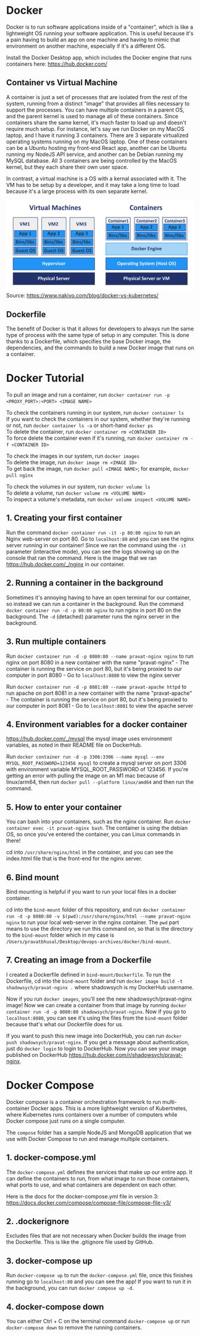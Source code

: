 # Docker
Docker is to run software applications inside of a "container", which is like a lightweight OS running your software application. This is useful because it's a pain having
to build an app on one machine and having to mimic that environment on another machine, especially if it's a different OS.

Install the Docker Desktop app, which includes the Docker engine that runs containers here: https://hub.docker.com/

## Container vs Virtual Machine
A container is just a set of processes that are isolated from the rest of the system, running from a distinct "image" that provides all files necessary to support the processes. You can have multiple containers in a parent OS, and the parent kernel is used to manage all of these containers. Since containers share the same kernel, it's much faster to load up and doesn't require much setup. For instance, let's say we run Docker on my MacOS laptop, and I have it running 3 containers. There are 3 separate virtualized operating systems running on my MacOS laptop. One of these containers can be a Ubuntu hosting my front-end React app, another can be Ubuntu running my NodeJS API service, and another can be Debian running my MySQL database. All 3 containers are being controlled by the MacOS kernel, but they each share their own user space.

In contrast, a virtual machine is a OS with a kernal associated with it. The VM has to be setup by a developer, and it may take a long time to load because it's a large process with its own separate kernel.

![Container vs Virtual Machine](images/Docker-containers-are-not-lightweight-virtual-machines.png)
Source: https://www.nakivo.com/blog/docker-vs-kubernetes/

## Dockerfile
The benefit of Docker is that it allows for developers to always run the same type of process with the same type of setup in any computer. This is done thanks to a Dockerfile, which specifies the base Docker image, the dependencies, and the commands to build a new Docker image that runs on a container.

# Docker Tutorial
To pull an image and run a container, run `docker container run -p <PROXY_PORT>:<PORT> <IMAGE NAME>`

To check the containers running in our system, run `docker container ls`  
If you want to check the containers in our system, whether they're running or not, run `docker container ls -a`  or short-hand `docker ps`  
To delete the container, run `docker container rm <CONTAINER ID>`  
To force delete the container even if it's running, run `docker container rm -f <CONTAINER ID>`

To check the images in our system, run `docker images`  
To delete the image, run `docker image rm <IMAGE ID>`  
To get back the image, run `docker pull <IMAGE NAME>`; for example, `docker pull nginx`

To check the volumes in our system, run `docker volume ls`  
To delete a volume, run `docker volume rm <VOLUME NAME>`  
To inspect a volume's metadata, run `docker volume inspect <VOLUME NAME>`

## 1. Creating your first container
Run the command `docker container run -it -p 80:80 nginx` to run an Nginx web-server on port 80. Go to `localhost:80` and you can see the nginx server running in our container! Since we ran the command using the `-it` parameter (interactive mode), you can see the logs showing up on the console that ran the command. Here is the image that we ran https://hub.docker.com/_/nginx in our container.

## 2. Running a container in the background
Sometimes it's annoying having to have an open terminal for our container, so instead we can run a container in the background. Run the command `docker container run -d -p 80:80 nginx` to run nginx in port 80 on the background. The `-d` (detached) parameter runs the nginx server in the background.

## 3. Run multiple containers
Run `docker container run -d -p 8080:80 --name pravat-nginx nginx` to run nginx on port 8080 in a new container with the name "pravat-nginx"
    - The container is running the service on port 80, but it's being proxied to our computer in port 8080
    - Go to `localhost:8080` to view the nginx server

Run `docker container run -d -p 8081:80 --name pravat-apache httpd` to run apache on port 8081 in a new container with the name "pravat-apache"
    - The container is running the service on port 80, but it's being proxied to our computer in port 8081
    - Go to `localhost:8081` to view the apache server

## 4. Environment variables for a docker container
https://hub.docker.com/_/mysql the mysql image uses environment variables, as noted in their README file on DockerHub.

Run `docker container run -d -p 3306:3306 --name mysql --env MYSQL_ROOT_PASSWORD=123456 mysql` to create a mysql server on port 3306 with environment variable MYSQL_ROOT_PASSWORD of 123456. If you're getting an error with pulling the image on an M1 mac because of linux/arm64, then run `docker pull --platform linux/amd64` and then run the command.

## 5. How to enter your container
You can bash into your containers, such as the nginx container. Run `docker container exec -it pravat-nginx bash`. The container is using the debian OS, so once you've entered the container, you can Linux commands in there!

cd into `/usr/share/nginx/html` in the container, and you can see the index.html file that is the front-end for the nginx server.

## 6. Bind mount
Bind mounting is helpful if you want to run your local files in a docker container.

cd into the `bind-mount` folder of this repository, and run `docker container run -d -p 8080:80 -v $(pwd):/usr/share/nginx/html --name pravat-nginx nginx` to run your local web-server in the nginx container. The `pwd` part means to use the directory we run this command on, so that is the directory to the `bind-mount` folder which in my case is `/Users/pravatbhusal/Desktop/devops-archives/docker/bind-mount`.

## 7. Creating an image from a Dockerfile
I created a Dockerfile defined in `bind-mount/Dockerfile`. To run the Dockerfile, cd into the `bind-mount` folder and run `docker image build -t shadowsych/pravat-nginx .` where shadowsych is my DockerHub username.

Now if you run `docker images`, you'll see the new shadowsych/pravat-nginx image! Now we can create a container from that image by running `docker container run -d -p 8080:80 shadowsych/pravat-nginx`. Now if you go to `localhost:8080`, you can see it's using the files from the `bind-mount` folder because that's what our Dockerfile does for us.

If you want to push this new image into DockerHub, you can run `docker push shadowsych/pravat-nginx`. If you get a message about authentication, just do `docker login` to login to DockerHub. Now you can see your image published on DockerHub https://hub.docker.com/r/shadowsych/pravat-nginx.

# Docker Compose
Docker compose is a container orchestration framework to run multi-container Docker apps. This is a more lightweight version of Kubertnetes, where Kubernetes runs containers over a number of computers while Docker compose just runs on a single computer.

The `compose` folder has a sample NodeJS and MongoDB application that we use with Docker Compose to run and manage multiple containers.

## 1. docker-compose.yml
The `docker-compose.yml` defines the services that make up our entire app. It can define the containers to run, from what image to run those containers, what ports to use, and what containers are dependent on each other.

Here is the docs for the docker-compose.yml file in version 3: https://docs.docker.com/compose/compose-file/compose-file-v3/

## 2. .dockerignore
Excludes files that are not necessary when Docker builds the image from the Dockerfile. This is like the .gitignore file used by GitHub.

## 3. docker-compose up
Run `docker-compose up` to run the `docker-compose.yml` file, once this finishes running go to `localhost:80` and you can see the app! If you want to run
it in the background, you can run `docker compose up -d`.

## 4. docker-compose down
You can either Ctrl + C on the terminal command `docker-compose up` or run `docker-compose down` to remove the running containers.

